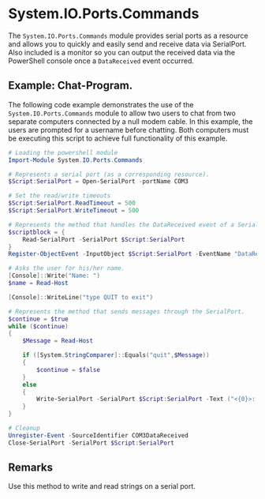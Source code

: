 # System.IO.Ports.Commands
The `System.IO.Ports.Commands` module provides serial ports as a resource and allows you to quickly and easily send and receive data via SerialPort. Also included is a monitor so you can output the received data via the PowerShell console once a `DataReceived` event occurred.

## Example: Chat-Program.

The following code example demonstrates the use of the `System.IO.Ports.Commands` module to allow two users to chat from two separate computers connected by a null modem cable. In this example, the users are prompted for a username before chatting. Both computers must be executing this script to achieve full functionality of this example.

````PowerShell
# Loading the powershell module
Import-Module System.IO.Ports.Commands

# Represents a serial port (as a corresponding resource).
$Script:SerialPort = Open-SerialPort -portName COM3

# Set the read/write timeouts
$Script:SerialPort.ReadTimeout = 500
$Script:SerialPort.WriteTimeout = 500 

# Represents the method that handles the DataReceived event of a SerialPort object.
$scriptblock = {
    Read-SerialPort -SerialPort $Script:SerialPort
}
Register-ObjectEvent -InputObject $Script:SerialPort -EventName "DataReceived" -SourceIdentifier COM3DataReceived -Action $scriptblock

# Asks the user for his/her name.
[Console]::Write("Name: ")
$name = Read-Host

[Console]::WriteLine("type QUIT to exit")

# Represents the method that sends messages through the SerialPort.
$continue = $true
while ($continue)
{
    $Message = Read-Host

    if ([System.StringComparer]::Equals("quit",$Message))
    {
        $continue = $false
    }
    else
    {
        Write-SerialPort -SerialPort $Script:SerialPort -Text ("<{0}>: {1}" -f $name, $Message)
    }
}

# Cleanup
Unregister-Event -SourceIdentifier COM3DataReceived
Close-SerialPort -SerialPort $Script:SerialPort
````

## Remarks
Use this method to write and read strings on a serial port.